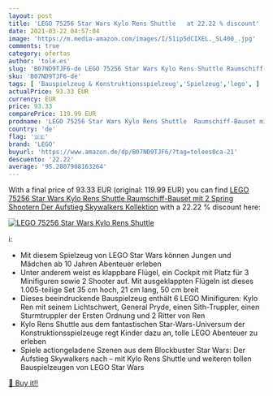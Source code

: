 ```yaml
---
layout: post
title: 'LEGO 75256 Star Wars Kylo Rens Shuttle   at 22.22 % discount'
date: 2021-03-22 04:57:04
image: 'https://m.media-amazon.com/images/I/51ip5dCIXEL._SL400_.jpg'
comments: true
category: ofertas
author: 'tole.es'
slug: 'B07ND9TJF6-de LEGO 75256 Star Wars Kylo Rens Shuttle Raumschiff-Bauset...'
sku: 'B07ND9TJF6-de'
tags: [ 'Bauspielzeug & Konstruktionsspielzeug','Spielzeug','lego', ]
actualPrice: 93.33 EUR
currency: EUR
price: 93.33
comparePrice: 119.99 EUR
prodname: 'LEGO 75256 Star Wars Kylo Rens Shuttle  Raumschiff-Bauset mit 2 Spring Shootern  Der Aufstieg Skywalkers Kollektion'
country: 'de'
flag: '🇩🇪'
brand: 'LEGO'
buyurl: 'https://www.amazon.de/dp/B07ND9TJF6/?tag=tolees0ca-21'
descuento: '22.22'
average: '95.2807908163264'
---
```


With a final price of 93.33 EUR (original: 119.99 EUR) you can find [LEGO 75256 Star Wars Kylo Rens Shuttle  Raumschiff-Bauset mit 2 Spring Shootern  Der Aufstieg Skywalkers Kollektion](https://www.amazon.de/dp/B07ND9TJF6/?tag=tolees0ca-21) with a  22.22 % discount here:

[![LEGO 75256 Star Wars Kylo Rens Shuttle  ](https://m.media-amazon.com/images/I/51ip5dCIXEL._SL400_.jpg)](https://www.amazon.de/dp/B07ND9TJF6/?tag=tolees0ca-21)

ℹ️:

- Mit diesem Spielzeug von LEGO Star Wars können Jungen und Mädchen ab 10 Jahren Abenteuer erleben
- Unter anderem weist es klappbare Flügel, ein Cockpit mit Platz für 3 Minifiguren sowie 2 Shooter auf. Mit ausgeklappten Flügeln ist dieses 1.005-teilige Set 35 cm hoch, 21 cm lang, 50 cm breit
- Dieses beeindruckende Bauspielzeug enthält 6 LEGO Minifiguren: Kylo Ren mit seinem Lichtschwert, General Pryde, einen Sith-Truppler, einen Sturmtruppler der Ersten Ordnung und 2 Ritter von Ren
- Kylo Rens Shuttle aus dem fantastischen Star-Wars-Universum der Konstruktionsspielzeuge regt Kinder dazu an, tolle LEGO Abenteuer zu erleben
- Spiele actiongeladene Szenen aus dem Blockbuster Star Wars: Der Aufstieg Skywalkers nach – mit Kylo Rens Shuttle und weiteren tollen Bauspielzeugen von LEGO Star Wars

[🛒 Buy it!!](https://www.amazon.de/dp/B07ND9TJF6/?tag=tolees0ca-21)
